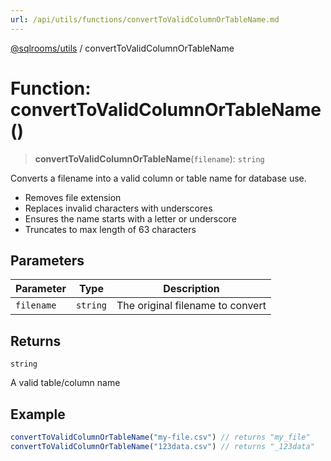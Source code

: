 ```yaml
---
url: /api/utils/functions/convertToValidColumnOrTableName.md
---
```

[@sqlrooms/utils](../index.md) / convertToValidColumnOrTableName

# Function: convertToValidColumnOrTableName()

> **convertToValidColumnOrTableName**(`filename`): `string`

Converts a filename into a valid column or table name for database use.

* Removes file extension
* Replaces invalid characters with underscores
* Ensures the name starts with a letter or underscore
* Truncates to max length of 63 characters

## Parameters

| Parameter | Type | Description |
| ------ | ------ | ------ |
| `filename` | `string` | The original filename to convert |

## Returns

`string`

A valid table/column name

## Example

```ts
convertToValidColumnOrTableName("my-file.csv") // returns "my_file"
convertToValidColumnOrTableName("123data.csv") // returns "_123data"
```
